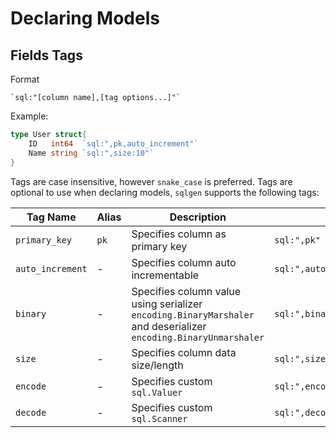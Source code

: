 # Declaring Models

## Fields Tags

Format

```
`sql:"[column name],[tag options...]"`
```

Example:

```go
type User struct{
    ID   int64  `sql:",pk,auto_increment"`
    Name string `sql:",size:10"`
}
```

Tags are case insensitive, however `snake_case` is preferred. Tags are optional to use when declaring models, `sqlgen` supports the following tags:

| Tag Name         | Alias | Description                                                                                                      | Example                                                                 |
| ---------------- | ----- | ---------------------------------------------------------------------------------------------------------------- | ----------------------------------------------------------------------- |
| `primary_key`    | `pk`  | Specifies column as primary key                                                                                  | `sql:",pk"`                                                             |
| `auto_increment` | -     | Specifies column auto incrementable                                                                              | `sql:",auto_increment"`                                                 |
| `binary`         | -     | Specifies column value using serializer `encoding.BinaryMarshaler` and deserializer `encoding.BinaryUnmarshaler` | `sql:",binary"`                                                         |
| `size`           | -     | Specifies column data size/length                                                                                | `sql:",size:10"`                                                        |
| `encode`         | -     | Specifies custom `sql.Valuer`                                                                                    | `sql:",encode:github.com/si3nloong/sqlgen/encoding.MarshalStringSlice"` |
| `decode`         | -     | Specifies custom `sql.Scanner`                                                                                   | `sql:",decode:github.com/si3nloong/sqlgen/types.Bool"`                  |

<!-- | `unique`         | -     | Specifies column as unique                                                                                       | sql:",unique"                |
| `unsigned`       | -     | Specifies column as unsigned, only applicable for `constraints.Float`                                            | sql:",unsigned"              |
| `type`           | -     | Column data type                                                                                                 | sql:",type:CHAR(3) NOT NULL" | -->
